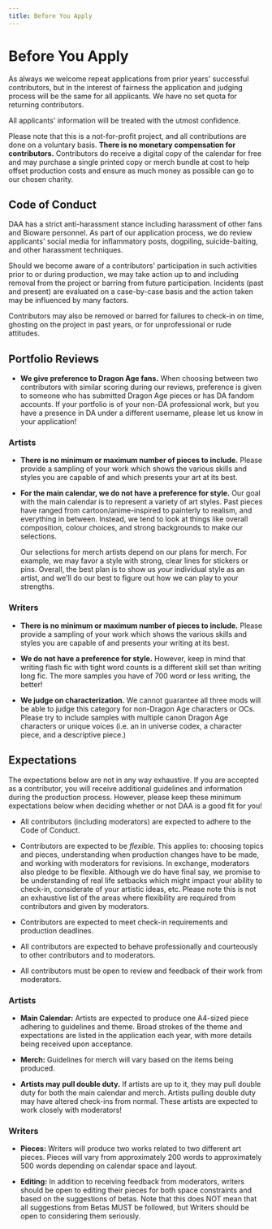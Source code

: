 ```yaml
---
title: Before You Apply
---
```


# Before You Apply

As always we welcome repeat applications from prior years' successful
contributors, but in the interest of fairness the application and judging
process will be the same for all applicants. We have no set quota for returning
contributors.

All applicants' information will be treated with the utmost confidence.

Please note that this is a not-for-profit project, and all contributions are
done on a voluntary basis. **There is no monetary compensation for
contributors.** Contributors do receive a digital copy of the calendar for free
and may purchase a single printed copy or merch bundle at cost to help offset
production costs and ensure as much money as possible can go to our chosen
charity.

## Code of Conduct

DAA has a strict anti-harassment stance including harassment of other fans and
Bioware personnel. As part of our application process, we do review applicants'
social media for inflammatory posts, dogpiling, suicide-baiting, and other
harassment techniques.

Should we become aware of a contributors' participation in such activities prior
to or during production, we may take action up to and including removal from the
project or barring from future participation. Incidents (past and present) are
evaluated on a case-by-case basis and the action taken may be influenced by many
factors.

Contributors may also be removed or barred for failures to check-in on time,
ghosting on the project in past years, or for unprofessional or rude attitudes.

## Portfolio Reviews

- **We give preference to Dragon Age fans.** When choosing between two
  contributors with similar scoring during our reviews, preference is given to
  someone who has submitted Dragon Age pieces or has DA fandom accounts. If your
  portfolio is of your non-DA professional work, but you have a presence in DA
  under a different username, please let us know in your application!

### Artists

- **There is no minimum or maximum number of pieces to include.** Please provide
  a sampling of your work which shows the various skills and styles you are
  capable of and which presents your art at its best.
- **For the main calendar, we do not have a preference for style.** Our goal
  with the main calendar is to represent a variety of art styles. Past pieces
  have ranged from cartoon/anime-inspired to painterly to realism, and
  everything in between. Instead, we tend to look at things like overall
  composition, colour choices, and strong backgrounds to make our selections.

  Our selections for merch artists depend on our plans for merch. For example,
  we may favor a style with strong, clear lines for stickers or pins. Overall,
  the best plan is to show us _your_ individual style as an artist, and we'll do
  our best to figure out how we can play to your strengths.

### Writers

- **There is no minimum or maximum number of pieces to include.** Please provide
  a sampling of your work which shows the various skills and styles you are
  capable of and presents your writing at its best.

- **We do not have a preference for style.** However, keep in mind that writing
  flash fic with tight word counts is a different skill set than writing long
  fic. The more samples you have of 700 word or less writing, the better!

- **We judge on characterization.** We cannot guarantee all three mods will be
  able to judge this category for non-Dragon Age characters or OCs. Please try
  to include samples with multiple canon Dragon Age characters or unique voices
  (i.e. an in universe codex, a character piece, and a descriptive piece.)

## Expectations

The expectations below are not in any way exhaustive. If you are accepted as a
contributor, you will receive additional guidelines and information during the
production process. However, please keep these minimum expectations below when
deciding whether or not DAA is a good fit for you!

- All contributors (including moderators) are expected to adhere to the Code of
  Conduct.

- Contributors are expected to be _flexible_. This applies to: choosing topics
  and pieces, understanding when production changes have to be made, and working
  with moderators for revisions. In exchange, moderators also pledge to be
  flexible. Although we do have final say, we promise to be understanding of
  real life setbacks which might impact your ability to check-in, considerate of
  your artistic ideas, etc. Please note this is not an exhaustive list of the
  areas where flexibility are required from contributors and given by
  moderators.

- Contributors are expected to meet check-in requirements and production
  deadlines.

- All contributors are expected to behave professionally and courteously to
  other contributors and to moderators.

- All contributors must be open to review and feedback of their work from
  moderators.

### Artists

- **Main Calendar:** Artists are expected to produce one A4-sized piece adhering
  to guidelines and theme. Broad strokes of the theme and expectations are
  listed in the application each year, with more details being received upon
  acceptance.

- **Merch:** Guidelines for merch will vary based on the items being produced.

- **Artists may pull double duty.** If artists are up to it, they may pull
  double duty for both the main calendar and merch. Artists pulling double duty
  may have altered check-ins from normal. These artists are expected to work
  closely with moderators!

### Writers

- **Pieces:** Writers will produce two works related to two different art
  pieces. Pieces will vary from approximately 200 words to approximately 500
  words depending on calendar space and layout.

- **Editing:** In addition to receiving feedback from moderators, writers should
  be open to editing their pieces for both space constraints and based on the
  suggestions of betas. Note that this does NOT mean that all suggestions from
  Betas MUST be followed, but Writers should be open to considering them seriously.
